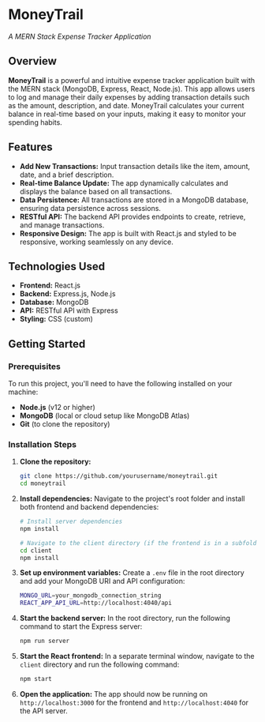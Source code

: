 # **MoneyTrail**  
*A MERN Stack Expense Tracker Application*

## **Overview**  
**MoneyTrail** is a powerful and intuitive expense tracker application built with the MERN stack (MongoDB, Express, React, Node.js). This app allows users to log and manage their daily expenses by adding transaction details such as the amount, description, and date. MoneyTrail calculates your current balance in real-time based on your inputs, making it easy to monitor your spending habits.

## **Features**
- **Add New Transactions:** Input transaction details like the item, amount, date, and a brief description.
- **Real-time Balance Update:** The app dynamically calculates and displays the balance based on all transactions.
- **Data Persistence:** All transactions are stored in a MongoDB database, ensuring data persistence across sessions.
- **RESTful API:** The backend API provides endpoints to create, retrieve, and manage transactions.
- **Responsive Design:** The app is built with React.js and styled to be responsive, working seamlessly on any device.

## **Technologies Used**
- **Frontend:** React.js
- **Backend:** Express.js, Node.js
- **Database:** MongoDB
- **API:** RESTful API with Express
- **Styling:** CSS (custom)

## **Getting Started**

### **Prerequisites**
To run this project, you'll need to have the following installed on your machine:
- **Node.js** (v12 or higher)
- **MongoDB** (local or cloud setup like MongoDB Atlas)
- **Git** (to clone the repository)

### **Installation Steps**

1. **Clone the repository:**
   ```bash
   git clone https://github.com/yourusername/moneytrail.git
   cd moneytrail

2. **Install dependencies:**
   Navigate to the project's root folder and install both frontend and backend dependencies:

   ```bash
   # Install server dependencies
   npm install

   # Navigate to the client directory (if the frontend is in a subfolder)
   cd client
   npm install

3. **Set up environment variables:**
   Create a `.env` file in the root directory and add your MongoDB URI and API configuration:

   ```bash
   MONGO_URL=your_mongodb_connection_string
   REACT_APP_API_URL=http://localhost:4040/api

4. **Start the backend server:**
   In the root directory, run the following command to start the Express server:

   ```bash
   npm run server

5. **Start the React frontend:**
   In a separate terminal window, navigate to the `client` directory and run the following command:

   ```bash
   npm start

6. **Open the application:**
   The app should now be running on `http://localhost:3000` for the frontend and `http://localhost:4040` for the API server.
